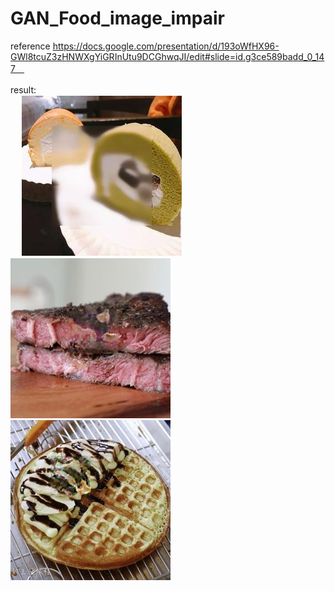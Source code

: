 # GAN_Food_image_impair

reference
https://docs.google.com/presentation/d/193oWfHX96-GWl8tcuZ3zHNWXgYiGRInUtu9DCGhwqJI/edit#slide=id.g3ce589badd_0_147　<br />

result:　<br />　
![image](https://github.com/pdway53/GAN_Food_image_impair/blob/master/2018-pixnet-hackathon/result/cake.jpg)
![image](https://github.com/pdway53/GAN_Food_image_impair/blob/master/2018-pixnet-hackathon/result/steak2.png)
![image](https://github.com/pdway53/GAN_Food_image_impair/blob/master/2018-pixnet-hackathon/result/waffle_1.png)
